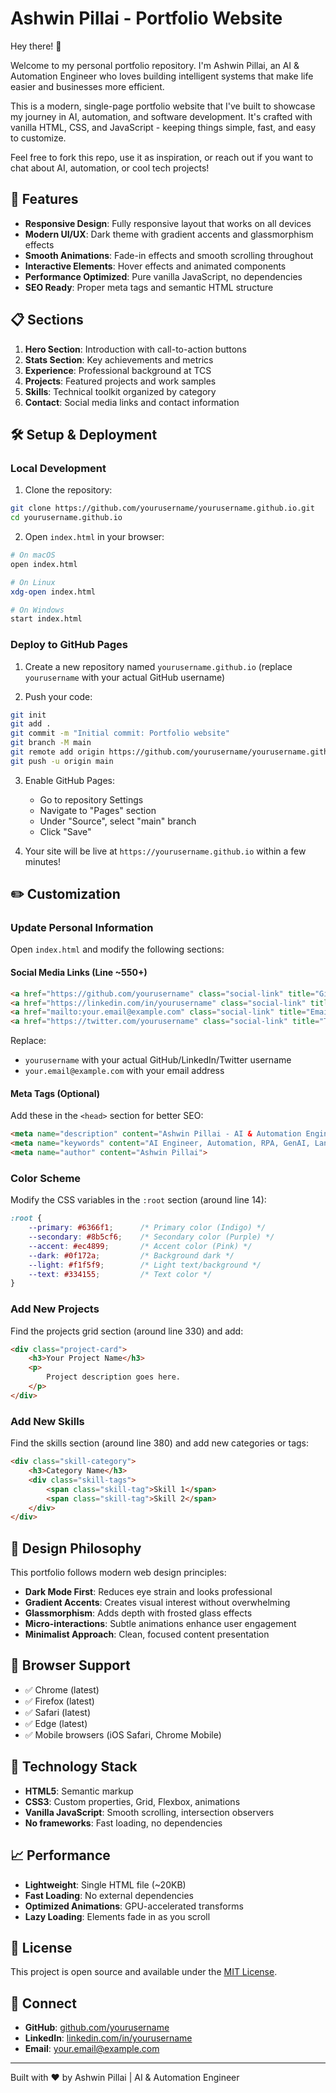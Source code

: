 # Ashwin Pillai - Portfolio Website

Hey there! 👋

Welcome to my personal portfolio repository. I'm Ashwin Pillai, an AI & Automation Engineer who loves building intelligent systems that make life easier and businesses more efficient.

This is a modern, single-page portfolio website that I've built to showcase my journey in AI, automation, and software development. It's crafted with vanilla HTML, CSS, and JavaScript - keeping things simple, fast, and easy to customize.

Feel free to fork this repo, use it as inspiration, or reach out if you want to chat about AI, automation, or cool tech projects!

## 🚀 Features

- **Responsive Design**: Fully responsive layout that works on all devices
- **Modern UI/UX**: Dark theme with gradient accents and glassmorphism effects
- **Smooth Animations**: Fade-in effects and smooth scrolling throughout
- **Interactive Elements**: Hover effects and animated components
- **Performance Optimized**: Pure vanilla JavaScript, no dependencies
- **SEO Ready**: Proper meta tags and semantic HTML structure

## 📋 Sections

1. **Hero Section**: Introduction with call-to-action buttons
2. **Stats Section**: Key achievements and metrics
3. **Experience**: Professional background at TCS
4. **Projects**: Featured projects and work samples
5. **Skills**: Technical toolkit organized by category
6. **Contact**: Social media links and contact information

## 🛠️ Setup & Deployment

### Local Development

1. Clone the repository:
```bash
git clone https://github.com/yourusername/yourusername.github.io.git
cd yourusername.github.io
```

2. Open `index.html` in your browser:
```bash
# On macOS
open index.html

# On Linux
xdg-open index.html

# On Windows
start index.html
```

### Deploy to GitHub Pages

1. Create a new repository named `yourusername.github.io` (replace `yourusername` with your actual GitHub username)

2. Push your code:
```bash
git init
git add .
git commit -m "Initial commit: Portfolio website"
git branch -M main
git remote add origin https://github.com/yourusername/yourusername.github.io.git
git push -u origin main
```

3. Enable GitHub Pages:
   - Go to repository Settings
   - Navigate to "Pages" section
   - Under "Source", select "main" branch
   - Click "Save"

4. Your site will be live at `https://yourusername.github.io` within a few minutes!

## ✏️ Customization

### Update Personal Information

Open `index.html` and modify the following sections:

#### Social Media Links (Line ~550+)
```html
<a href="https://github.com/yourusername" class="social-link" title="GitHub">⚡</a>
<a href="https://linkedin.com/in/yourusername" class="social-link" title="LinkedIn">💼</a>
<a href="mailto:your.email@example.com" class="social-link" title="Email">📧</a>
<a href="https://twitter.com/yourusername" class="social-link" title="Twitter">🐦</a>
```

Replace:
- `yourusername` with your actual GitHub/LinkedIn/Twitter username
- `your.email@example.com` with your email address

#### Meta Tags (Optional)
Add these in the `<head>` section for better SEO:
```html
<meta name="description" content="Ashwin Pillai - AI & Automation Engineer specializing in RPA, GenAI, and enterprise automation solutions">
<meta name="keywords" content="AI Engineer, Automation, RPA, GenAI, LangChain, Python Developer">
<meta name="author" content="Ashwin Pillai">
```

### Color Scheme

Modify the CSS variables in the `:root` section (around line 14):
```css
:root {
    --primary: #6366f1;      /* Primary color (Indigo) */
    --secondary: #8b5cf6;    /* Secondary color (Purple) */
    --accent: #ec4899;       /* Accent color (Pink) */
    --dark: #0f172a;         /* Background dark */
    --light: #f1f5f9;        /* Light text/background */
    --text: #334155;         /* Text color */
}
```

### Add New Projects

Find the projects grid section (around line 330) and add:
```html
<div class="project-card">
    <h3>Your Project Name</h3>
    <p>
        Project description goes here.
    </p>
</div>
```

### Add New Skills

Find the skills section (around line 380) and add new categories or tags:
```html
<div class="skill-category">
    <h3>Category Name</h3>
    <div class="skill-tags">
        <span class="skill-tag">Skill 1</span>
        <span class="skill-tag">Skill 2</span>
    </div>
</div>
```

## 🎨 Design Philosophy

This portfolio follows modern web design principles:
- **Dark Mode First**: Reduces eye strain and looks professional
- **Gradient Accents**: Creates visual interest without overwhelming
- **Glassmorphism**: Adds depth with frosted glass effects
- **Micro-interactions**: Subtle animations enhance user engagement
- **Minimalist Approach**: Clean, focused content presentation

## 📱 Browser Support

- ✅ Chrome (latest)
- ✅ Firefox (latest)
- ✅ Safari (latest)
- ✅ Edge (latest)
- ✅ Mobile browsers (iOS Safari, Chrome Mobile)

## 🔧 Technology Stack

- **HTML5**: Semantic markup
- **CSS3**: Custom properties, Grid, Flexbox, animations
- **Vanilla JavaScript**: Smooth scrolling, intersection observers
- **No frameworks**: Fast loading, no dependencies

## 📈 Performance

- **Lightweight**: Single HTML file (~20KB)
- **Fast Loading**: No external dependencies
- **Optimized Animations**: GPU-accelerated transforms
- **Lazy Loading**: Elements fade in as you scroll

## 📄 License

This project is open source and available under the [MIT License](LICENSE).

## 🤝 Connect

- **GitHub**: [github.com/yourusername](https://github.com/yourusername)
- **LinkedIn**: [linkedin.com/in/yourusername](https://linkedin.com/in/yourusername)
- **Email**: your.email@example.com

---

Built with ❤️ by Ashwin Pillai | AI & Automation Engineer
